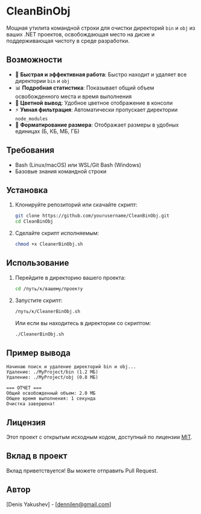# CleanBinObj

Мощная утилита командной строки для очистки директорий `bin` и `obj` из ваших .NET проектов, освобождающая место на диске и поддерживающая чистоту в среде разработки.

## Возможности

- 🚀 **Быстрая и эффективная работа**: Быстро находит и удаляет все директории `bin` и `obj`
- 📊 **Подробная статистика**: Показывает общий объем освобожденного места и время выполнения
- 🎨 **Цветной вывод**: Удобное цветное отображение в консоли
- ⚡ **Умная фильтрация**: Автоматически пропускает директории `node_modules`
- 📏 **Форматирование размера**: Отображает размеры в удобных единицах (Б, КБ, МБ, ГБ)

## Требования

- Bash (Linux/macOS) или WSL/Git Bash (Windows)
- Базовые знания командной строки

## Установка

1. Клонируйте репозиторий или скачайте скрипт:
   ```bash
   git clone https://github.com/yourusername/CleanBinObj.git
   cd CleanBinObj
   ```

2. Сделайте скрипт исполняемым:
   ```bash
   chmod +x CleanerBinObj.sh
   ```

## Использование

1. Перейдите в директорию вашего проекта:
   ```bash
   cd /путь/к/вашему/проекту
   ```

2. Запустите скрипт:
   ```bash
   /путь/к/CleanerBinObj.sh
   ```

   Или если вы находитесь в директории со скриптом:
   ```bash
   ./CleanerBinObj.sh
   ```

## Пример вывода

```
Начинаю поиск и удаление директорий bin и obj...
Удаление: ./MyProject/bin (1.2 МБ)
Удаление: ./MyProject/obj (0.8 МБ)

=== ОТЧЕТ ===
Общий освобожденный объем: 2.0 МБ
Общее время выполнения: 1 секунда
Очистка завершена!
```

## Лицензия

Этот проект с открытым исходным кодом, доступный по лицензии [MIT](LICENSE).

## Вклад в проект

Вклад приветствуется! Вы можете отправить Pull Request.

## Автор

[Denis Yakushev] - [dennilen@gmail.com]
